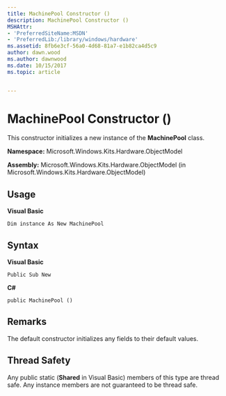 ```yaml
---
title: MachinePool Constructor ()
description: MachinePool Constructor ()
MSHAttr:
- 'PreferredSiteName:MSDN'
- 'PreferredLib:/library/windows/hardware'
ms.assetid: 8fb6e3cf-56a0-4d68-81a7-e1b82ca4d5c9
author: dawn.wood
ms.author: dawnwood
ms.date: 10/15/2017
ms.topic: article


---
```


# MachinePool Constructor ()


This constructor initializes a new instance of the **MachinePool** class.

**Namespace:** Microsoft.Windows.Kits.Hardware.ObjectModel

**Assembly:** Microsoft.Windows.Kits.Hardware.ObjectModel (in Microsoft.Windows.Kits.Hardware.ObjectModel)

## <span id="Usage"></span><span id="usage"></span><span id="USAGE"></span>Usage


**Visual Basic**

`Dim instance As New MachinePool`

## <span id="Syntax"></span><span id="syntax"></span><span id="SYNTAX"></span>Syntax


**Visual Basic**

`Public Sub New`

**C#**

`public MachinePool ()`

## <span id="Remarks"></span><span id="remarks"></span><span id="REMARKS"></span>Remarks


The default constructor initializes any fields to their default values.

## <span id="Thread_Safety"></span><span id="thread_safety"></span><span id="THREAD_SAFETY"></span>Thread Safety


Any public static (**Shared** in Visual Basic) members of this type are thread safe. Any instance members are not guaranteed to be thread safe.

 

 






